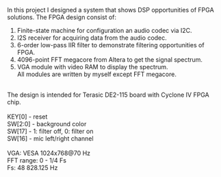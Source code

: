 In this project I designed a system that shows DSP opportunities of FPGA solutions. The FPGA design consist of:<br />
1) Finite-state machine for configuration an audio codec via I2C.<br />
2) I2S receiver for acquiring data from the audio codec.<br />
3) 6-order low-pass IIR filter to demonstrate filtering opportunities of FPGA.<br />
4) 4096-point FFT megacore from Altera to get the signal spectrum.<br />
5) VGA module with video RAM to display the spectrum.<br />
All modules are written by myself except FFT megacore.<br />
<br />
The design is intended for Terasic DE2-115 board with Cyclone IV FPGA chip.<br />
<br />
KEY[0] - reset<br />
SW[2:0] - background color<br />
SW[17] - 1: filter off, 0: filter on<br />
SW[16] - mic left/right channel<br />
<br />
VGA: VESA 1024x768@70 Hz<br />
FFT range: 0 - 1/4 Fs<br />
Fs: 48 828.125 Hz